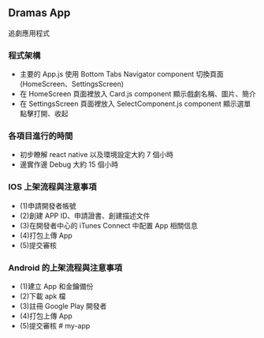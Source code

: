## Dramas App

追劇應用程式

### 程式架構

- 主要的 App.js 使用 Bottom Tabs Navigator component 切換頁面(HomeScreen、SettingsScreen)
- 在 HomeScreen 頁面裡放入 Card.js component 顯示戲劇名稱、圖片、簡介
- 在 SettingsScreen 頁面裡放入 SelectComponent.js component 顯示選單點擊打開、收起

### 各項目進行的時間

- 初步瞭解 react native 以及環境設定大約 7 個小時
- 邊實作邊 Debug 大約 15 個小時

### IOS 上架流程與注意事項

- (1)申請開發者帳號
- (2)創建 APP ID、申請證書、創建描述文件
- (3)在開發者中心的 iTunes Connect 中配置 App 相關信息
- (4)打包上傳 App
- (5)提交審核

### Android 的上架流程與注意事項

- (1)建立 App 和金鑰備份
- (2)下載 apk 檔
- (3)註冊 Google Play 開發者
- (4)打包上傳 App
- (5)提交審核
#   m y - a p p  
 